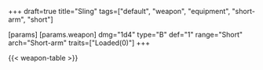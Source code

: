 +++
draft=true
title="Sling"
tags=["default", "weapon", "equipment", "short-arm", "short"]

[params]
  [params.weapon]
    dmg="1d4"
    type="B"
    def="1"
    range="Short"
    arch="Short-arm"
    traits=["Loaded(0)"]
+++

{{< weapon-table >}}


